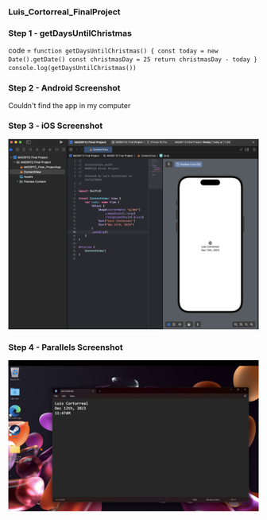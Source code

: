 ### Luis_Cortorreal_FinalProject

### Step 1 - getDaysUntilChristmas

code = ```function getDaysUntilChristmas() {
  const today = new Date().getDate()
  const christmasDay = 25
  return christmasDay - today
}
console.log(getDaysUntilChristmas())```

### Step 2 - Android Screenshot
Couldn't find the app in my computer

### Step 3 - iOS Screenshot
![iOS Screeshot](./Screenshot%202023-12-12%20at%2011.46.28.png)

### Step 4 - Parallels Screenshot
![Parallels Screeshot](./Screenshot%202023-12-12%20at%2011.48.15.png)


